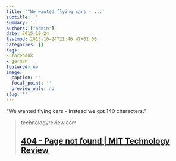 ```yaml
---
title: '"We wanted flying cars - ...'
subtitle: ''
summary: ''
authors: ["admin"]
date: 2015-10-24
lastmod: 2015-10-24T21:46:47+02:00
categories: []
tags:
- facebook
- german
featured: no
image:
  caption: ''
  focal_point: ''
  preview_only: no
slug: ''
---
```

"We wanted flying cars - instead we got 140 characters."
> technologyreview.com
> ## [404 - Page not found | MIT Technology Review](http://www.technologyreview.com/featuredstory/429690/why-we-cant-solve-big-problems/)
>


